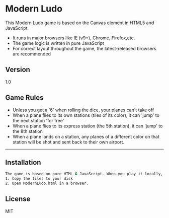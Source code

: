 Modern Ludo
=========

This Modern Ludo game is based on the Canvas element in HTML5 and JavaScript.

  - It runs in major browsers like IE (v9+), Chrome, Firefox,etc.
  - The game logic is written in pure JavaScript
  - For correct layout throughout the game, the latest-released browsers are recommended

Version
----

1.0

Game Rules
-----------

* Unless you get a '6' when rolling the dice, your planes can't take off
* When a plane flies to its own stations (tiles of its color), it can 'jump' to the next station 'for free'
* When a plane flies to its express station (the 5th station), it can 'jump' to the 8th station
* When a plane lands on a station, any planes of a different color on that station will be shot and sent back to their own airport.
-----------

Installation
--------------

```sh
The game is based on pure HTML & JavaScript. When you play it locally, all you need to do is 
1. Copy the files to your disk 
2. Open ModernLudo.html in a browser.

```

License
----

MIT
